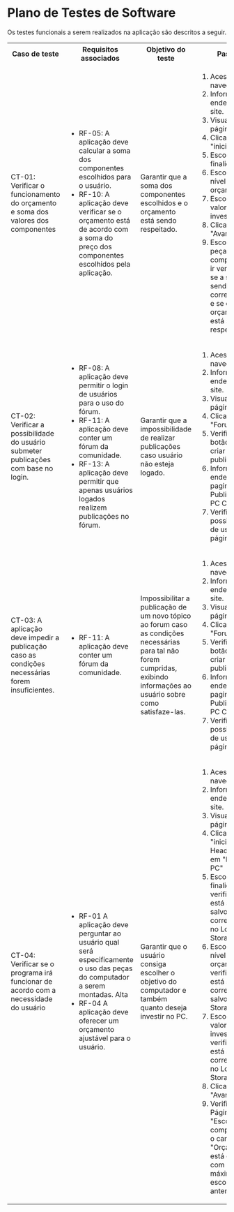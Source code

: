 # Plano de Testes de Software

Os testes funcionais a serem realizados na aplicação são descritos a seguir.

<table>
 <tr>
  <th>Caso de teste</th>
  <th>Requisitos associados</th>
  <th>Objetivo do teste</th>
  <th>Passos</th>
  <th>Critérios de êxito</th>
  <th>Responsável</th>
 </tr>
 <tr>
  <td>CT-01: Verificar o funcionamento do orçamento e soma dos valores dos componentes</td>
  <td>
   <ul>
    <li>RF-05:	A aplicação deve calcular a soma dos componentes escolhidos para o usuário.</li>
    <li>RF-10:	A aplicação deve verificar se o orçamento está de acordo com a soma do preço dos componentes escolhidos pela aplicação.</li>
   </ul>
  </td>
  <td>Garantir que a soma dos componentes escolhidos e o orçamento está sendo respeitado.</td>
  <td>
   <ol>
    <li>Acessar o navegador.</li>
    <li>Informar o endereço do site.</li>
    <li>Visualizar a página Home.</li>
    <li>Clicar em "iniciar"</li>
    <li>Escolher a finalidade</li> 
    <li>Escolher o nível de orçamento</li> 
    <li>Escolher o valor máximo a investir</li> 
     <li>Clicar em "Avançar" </li>
    <li>Escolher as peças do computador e ir verificando se a soma está sendo feita corretamente e se o orçamento está sendo respeitado.</li> 
   </ol>
   </td>
  <td>A soma deve ser atualizada corretamente sempre que um componente é adicionado ou removido da seleção. A aplicação deve fornecer um feedback quando o orçamento é excedido ou está dentro do limite.</td>
  <td>Pedro Bezerra</td>
 </tr>
 <tr>
  <td>CT-02: Verificar a possibilidade do usuário submeter publicações com base no login.</td>
  <td>
   <ul>
    <li>RF-08:	A aplicação deve permitir o login de usuários para o uso do fórum.</li>
    <li>RF-11:	A aplicação deve conter um fórum da comunidade.</li>
    <li>RF-13: A aplicação deve permitir que apenas usuários logados realizem publicações no fórum. </li>
   </ul>
  </td>
  <td>Garantir que a impossibilidade de realizar publicações caso usuário não esteja logado.</td>
  <td>
   <ol>
    <li>Acessar o navegador.</li>
    <li>Informar o endereço do site.</li>
    <li>Visualizar a página Home.</li>
    <li>Clicar em "Forum".</li>
    <li>Verificar se há botão para criar nova publicação.</li>
    <li>Informar o endereço da pagina "Nova Publicação - PC Certo".</li>
    <li>Verificar possibilidade de uso da página.</li>
   </ol>
   </td>
  <td>A opção de criar publicaçãos deve ser impossibilitada caso o usuário não tenha realizado login.</td>
  <td>Lucas Gabriel</td>
 </tr>
 <tr>
  <td>CT-03: A aplicação deve impedir a publicação caso as condições necessárias forem insuficientes.</td>
  <td>
   <ul>
    <li>RF-11:	A aplicação deve conter um fórum da comunidade.</li>
   </ul>
  </td>
  <td>Impossibilitar a publicação de um novo tópico ao forum caso as condições necessárias para tal não forem cumpridas, exibindo informações ao usuário sobre como satisfaze-las.</td>
  <td>
   <ol>
    <li>Acessar o navegador.</li>
    <li>Informar o endereço do site.</li>
    <li>Visualizar a página Home.</li>
    <li>Clicar em "Forum".</li>
    <li>Verificar se há botão para criar nova publicação.</li>
    <li>Informar o endereço da pagina "Nova Publicação - PC Certo".</li>
    <li>Verificar possibilidade de uso da página.</li>
   </ol>
   </td>
  <td>O botão de enviar a publicação deverá não submeter as informações, além de exibir o(s) motivo(s) que estão impossibilitando o envio, permitindo ao usuário corrigir os campos para realizar sua publicaçao com êxito.</td>
  <td>Lucas Gabriel</td>
 </tr>
  <tr>
  <td>CT-04: Verificar se o programa irá funcionar de acordo com a necessidade do usuário</td>
  <td>
   <ul>
    <li>RF-01	A aplicação deve perguntar ao usuário qual será especificamente o uso das peças do computador a serem montadas.	Alta</li>
    <li>RF-04	A aplicação deve oferecer um orçamento ajustável para o usuário.</li>
   </ul>
  </td>
  <td>Garantir que o usuário consiga escolher o objetivo do computador e também quanto deseja investir no PC. </td>
  <td>
   <ol>
    <li>Acessar o navegador.</li>
    <li>Informar o endereço do site.</li>
    <li>Visualizar a página Home.</li>
    <li>Clicar em "iniciar" ou no Header clicar em "Montar PC"</li>
    <li>Escolher a finalidade e verificar se está sendo salvo corretamente no Local Storage<</li> 
    <li>Escolher o nível de orçamento e verificar se está sendo corretamente salvo no Local Storage</li> 
    <li>Escolher o valor máximo a investir e verificar se está salvo corretamente no Local Storage</li> 
     <li>Clicar em "Avançar" </li>
     <li>Verificar se na Página "Escolha de componentes", o campo "Orçamento" está de acordo com o valor máximo escolhido anteriormente</li>
   </ol>
   </td>
  <td>A aplicação deve respeitar as escolhas decididads pelo usuário em todo processo de montagem.</td>
  <td>Luan Bezerra</td>
 </tr>
</table>
